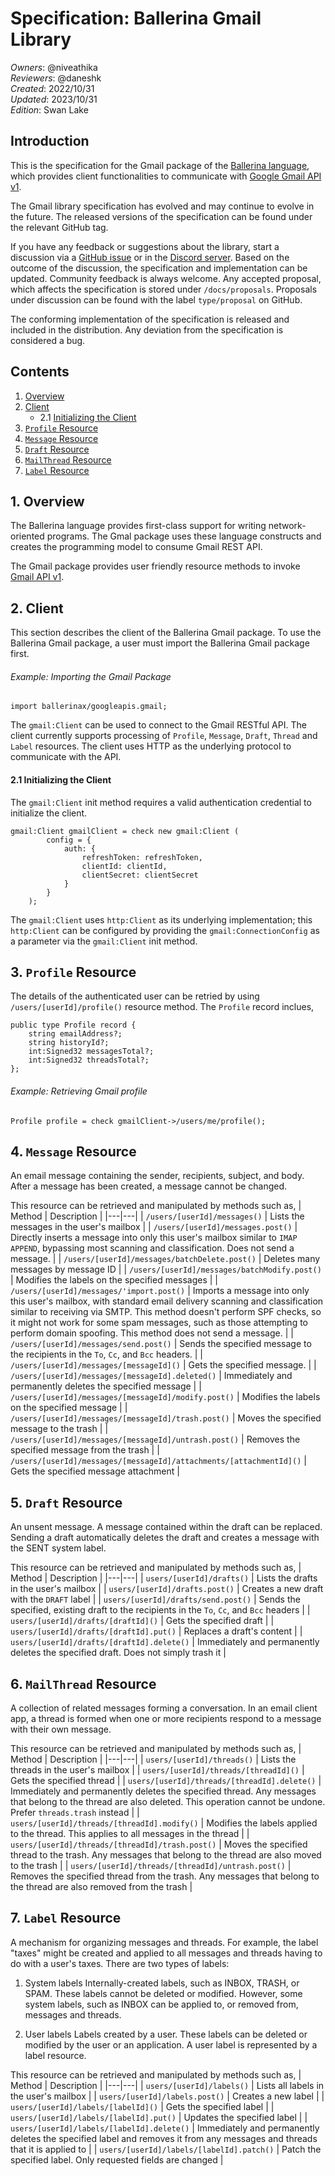 # Specification: Ballerina Gmail Library

_Owners_: @niveathika \
_Reviewers_: @daneshk \
_Created_: 2022/10/31 \
_Updated_: 2023/10/31 \
_Edition_: Swan Lake 

## Introduction

This is the specification for the Gmail package of the [Ballerina language](https://ballerina.io), which provides client functionalities
to communicate with [Google Gmail API v1](https://developers.google.com/gmail/api/guides).

The Gmail library specification has evolved and may continue to evolve in the future. The released versions of the specification can be found under the relevant GitHub tag.

If you have any feedback or suggestions about the library, start a discussion via a [GitHub issue](https://github.com/ballerina-platform/ballerina-standard-library/issues) or in the [Discord server](https://discord.gg/ballerinalang). Based on the outcome of the discussion, the specification and implementation can be updated. Community feedback is always welcome. Any accepted proposal, which affects the specification is stored under `/docs/proposals`. Proposals under discussion can be found with the label `type/proposal` on GitHub.

The conforming implementation of the specification is released and included in the distribution. Any deviation from the specification is considered a bug.

## Contents

1. [Overview](#1-overview)
2. [Client](#2-client)
    * 2.1 [Initializing the Client](#21-initializing-the-client)
3. [`Profile` Resource](#3-profile-resource)
4. [`Message` Resource](#4-message-resource)
5. [`Draft` Resource](#5-draft-resource)
6. [`MailThread` Resource](#6-mailthread-resource)
7. [`Label` Resource](#7-label-resource)
 
## 1. Overview

The Ballerina language provides first-class support for writing network-oriented programs. The Gmal package uses these language constructs and creates the programming model to consume Gmail REST API.

The Gmail package provides user friendly resource methods to invoke [Gmail API v1](https://gmail.googleapis.com/$discovery/rest?version=v1).

## 2. Client

This section describes the client of the Ballerina Gmail package. To use the Ballerina Gmail package, a user must import the Ballerina Gmail package first.

###### Example: Importing the Gmail Package

```ballerina
import ballerinax/googleapis.gmail;
```

The `gmail:Client` can be used to connect to the Gmail RESTful API. The client currently supports processing of `Profile`, `Message`, `Draft`, `Thread` and `Label` resources. The client uses HTTP as the underlying protocol to communicate with the API.

#### 2.1 Initializing the Client

The `gmail:Client` init method requires a valid authentication credential to initialize the client. 

```ballerina
gmail:Client gmailClient = check new gmail:Client (
        config = {
            auth: {
                refreshToken: refreshToken,
                clientId: clientId,
                clientSecret: clientSecret
            }
        }
    );
```

The `gmail:Client` uses `http:Client` as its underlying implementation; this `http:Client` can be configured by providing the `gmail:ConnectionConfig` as a parameter via the `gmail:Client` init method.

## 3. `Profile` Resource

The details of the authenticated user can be retried by using `/users/[userId]/profile()` resource method. The `Profile` record inclues,

```ballerina
public type Profile record {
    string emailAddress?;
    string historyId?;
    int:Signed32 messagesTotal?;
    int:Signed32 threadsTotal?;
};
```

###### Example: Retrieving Gmail profile 

```ballerina
Profile profile = check gmailClient->/users/me/profile();
```

## 4. `Message` Resource

An email message containing the sender, recipients, subject, and body. After a message has been created, a message cannot be changed. 

This resource can be retrieved and manipulated by methods such as,
| Method | Description |
|---|---|
| `/users/[userId]/messages()` | Lists the messages in the user's mailbox |
| `/users/[userId]/messages.post()` | Directly inserts a message into only this user's mailbox similar to `IMAP APPEND`, bypassing most scanning and classification. Does not send a message. |
| `/users/[userId]/messages/batchDelete.post()` | Deletes many messages by message ID |
| `/users/[userId]/messages/batchModify.post()` | Modifies the labels on the specified messages |
| `/users/[userId]/messages/'import.post()` | Imports a message into only this user's mailbox, with standard email delivery scanning and classification similar to receiving via SMTP. This method doesn't perform SPF checks, so it might not work for some spam messages, such as those attempting to perform domain spoofing. This method does not send a message. |
| `/users/[userId]/messages/send.post()` | Sends the specified message to the recipients in the `To`, `Cc`, and `Bcc` headers. |
| `/users/[userId]/messages/[messageId]()` | Gets the specified message. |
| `/users/[userId]/messages/[messageId].deleted()` | Immediately and permanently deletes the specified message |
| `/users/[userId]/messages/[messageId]/modify.post()` | Modifies the labels on the specified message |
| `/users/[userId]/messages/[messageId]/trash.post()` | Moves the specified message to the trash |
| `/users/[userId]/messages/[messageId]/untrash.post()` | Removes the specified message from the trash |
| `/users/[userId]/messages/[messageId]/attachments/[attachmentId]()` | Gets the specified message attachment |

## 5. `Draft` Resource

An unsent message. A message contained within the draft can be replaced. Sending a draft automatically deletes the draft and creates a message with the SENT system label.

This resource can be retrieved and manipulated by methods such as,
| Method | Description |
|---|---|
| `users/[userId]/drafts()` | Lists the drafts in the user's mailbox |
| `users/[userId]/drafts.post()` | Creates a new draft with the `DRAFT` label |
| `users/[userId]/drafts/send.post()` | Sends the specified, existing draft to the recipients in the `To`, `Cc`, and `Bcc` headers |
| `users/[userId]/drafts/[draftId]()` | Gets the specified draft |
| `users/[userId]/drafts/[draftId].put()` |  Replaces a draft's content |
| `users/[userId]/drafts/[draftId].delete()` | Immediately and permanently deletes the specified draft. Does not simply trash it |

## 6. `MailThread` Resource

A collection of related messages forming a conversation. In an email client app, a thread is formed when one or more recipients respond to a message with their own message.

This resource can be retrieved and manipulated by methods such as,
| Method | Description |
|---|---|
| `users/[userId]/threads()` | Lists the threads in the user's mailbox |
| `users/[userId]/threads/[threadId]()` | Gets the specified thread |
| `users/[userId]/threads/[threadId].delete()` | Immediately and permanently deletes the specified thread. Any messages that belong to the thread are also deleted. This operation cannot be undone. Prefer `threads.trash` instead |
| `users/[userId]/threads/[threadId].modify()` | Modifies the labels applied to the thread. This applies to all messages in the thread |
| `users/[userId]/threads/[threadId]/trash.post()` | Moves the specified thread to the trash. Any messages that belong to the thread are also moved to the trash |
| `users/[userId]/threads/[threadId]/untrash.post()` | Removes the specified thread from the trash. Any messages that belong to the thread are also removed from the trash |

## 7. `Label` Resource

A mechanism for organizing messages and threads. For example, the label "taxes" might be created and applied to all messages and threads having to do with a user's taxes. There are two types of labels:

1. System labels
    Internally-created labels, such as INBOX, TRASH, or SPAM. These labels cannot be deleted or modified. However, some system labels, such as INBOX can be applied to, or removed from, messages and threads.

2. User labels
    Labels created by a user. These labels can be deleted or modified by the user or an application. A user label is represented by a label resource.

This resource can be retrieved and manipulated by methods such as,
| Method | Description |
|---|---|
| `users/[userId]/labels()` | Lists all labels in the user's mailbox |
| `users/[userId]/labels.post()` | Creates a new label |
| `users/[userId]/labels/[labelId]()` | Gets the specified label |
| `users/[userId]/labels/[labelId].put()` | Updates the specified label |
| `users/[userId]/labels/[labelId].delete()` | Immediately and permanently deletes the specified label and removes it from any messages and threads that it is applied to |
| `users/[userId]/labels/[labelId].patch()` | Patch the specified label. Only requested fields are changed |

